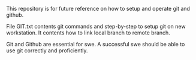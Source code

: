 This repository is for future reference on how to setup and operate git and github.

File GIT.txt contents git commands and step-by-step to setup git on new workstation.
    It contents how to link local branch to remote branch.

Git and Github are essential for swe. A successful swe should be able to use git correctly and proficiently.

